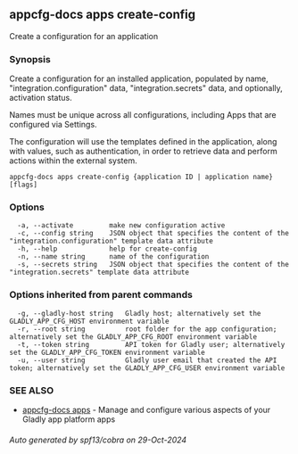 ## appcfg-docs apps create-config

Create a configuration for an application

### Synopsis


Create a configuration for an installed application, populated by name, "integration.configuration" data,
"integration.secrets" data, and optionally, activation status. 

Names must be unique across all configurations, including Apps that are configured via Settings.

The configuration will use the templates defined in the application, along with values, such as authentication,
in order to retrieve data and perform actions within the external system.


```
appcfg-docs apps create-config {application ID | application name} [flags]
```

### Options

```
  -a, --activate         make new configuration active
  -c, --config string    JSON object that specifies the content of the "integration.configuration" template data attribute
  -h, --help             help for create-config
  -n, --name string      name of the configuration
  -s, --secrets string   JSON object that specifies the content of the "integration.secrets" template data attribute
```

### Options inherited from parent commands

```
  -g, --gladly-host string   Gladly host; alternatively set the GLADLY_APP_CFG_HOST environment variable
  -r, --root string          root folder for the app configuration; alternatively set the GLADLY_APP_CFG_ROOT environment variable
  -t, --token string         API token for Gladly user; alternatively set the GLADLY_APP_CFG_TOKEN environment variable
  -u, --user string          Gladly user email that created the API token; alternatively set the GLADLY_APP_CFG_USER environment variable
```

### SEE ALSO

* [appcfg-docs apps](appcfg-docs_apps.md)	 - Manage and configure various aspects of your Gladly app platform apps

###### Auto generated by spf13/cobra on 29-Oct-2024
